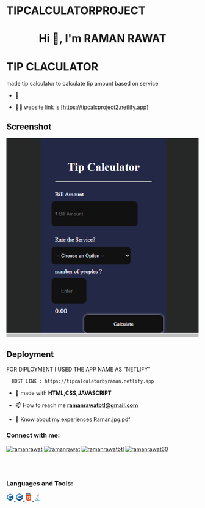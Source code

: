 # TIPCALCULATORPROJECT
<h1 align="center">Hi 👋, I'm RAMAN RAWAT</h1>

# TIP CLACULATOR
made tip calculator to calculate tip amount based on service

- 🌱 

- 👨‍💻 website link is [https://tipcalcproject2.netlify.app]





## Screenshot

    
   ![Logo](https://github.com/ramanrawatbtl/TIPCALCULATORPROJECT/blob/main/Annotation%202022-09-29%20041035.png)
   
## Deployment

FOR DIPLOYMENT I USED THE APP NAME AS "NETLIFY"


```bash
  HOST LINK : https://tipcalculatorbyraman.netlify.app
```






- 💬 made with **HTML,CSS,JAVASCRIPT**

- 📫 How to reach me **ramanrawatbtl@gmail.com**

- 📄 Know about my experiences [Raman.jpg.pdf](Raman.jpg.pdf)

<h3 align="left">Connect with me:</h3>
<p align="left">
<a href="https://twitter.com/ramanrawat" target="blank"><img align="center" src="https://raw.githubusercontent.com/rahuldkjain/github-profile-readme-generator/master/src/images/icons/Social/twitter.svg" alt="ramanrawat" height="20" width="20" margin-left="5" /></a>
<a href="https://linkedin.com/in/ramanrawat" target="blank"><img align="center" src="https://raw.githubusercontent.com/rahuldkjain/github-profile-readme-generator/master/src/images/icons/Social/linked-in-alt.svg" alt="ramanrawat" height="20" width="20" margin-left="5" /></a>
<a href="https://fb.com/ramanrawatbtl" target="blank"><img align="center" src="https://raw.githubusercontent.com/rahuldkjain/github-profile-readme-generator/master/src/images/icons/Social/facebook.svg" alt="ramanrawatbtl" height="20" width="20" margin-left="5" /></a>
<a href="https://instagram.com/ramanrawat60" target="blank"><img align="center" src="https://raw.githubusercontent.com/rahuldkjain/github-profile-readme-generator/master/src/images/icons/Social/instagram.svg" alt="ramanrawat60" height="20" width="20" margin-left="5" /></a>
</p>
<br>
<br>
<h3 align="left">Languages and Tools:</h3>
<p align="left"> <a href="https://www.cprogramming.com/" target="_blank" rel="noreferrer"> <img src="https://raw.githubusercontent.com/devicons/devicon/master/icons/c/c-original.svg" alt="c" height="20" width="20" margin-left="5"/> </a> <a href="https://www.w3schools.com/cpp/" target="_blank" rel="noreferrer"> <img src="https://raw.githubusercontent.com/devicons/devicon/master/icons/cplusplus/cplusplus-original.svg" alt="cplusplus" height="20" width="20" margin-left="5"/> </a> <a href="https://www.w3.org/html/" target="_blank" rel="noreferrer"> <img src="https://raw.githubusercontent.com/devicons/devicon/master/icons/html5/html5-original-wordmark.svg" alt="html5" height="20" width="20" margin-left="5"/> </a> <a href="https://www.java.com" target="_blank" rel="noreferrer"> <img src="https://raw.githubusercontent.com/devicons/devicon/master/icons/java/java-original.svg" alt="java" height="20" width="20" margin-left="5"/> </a> </p>

